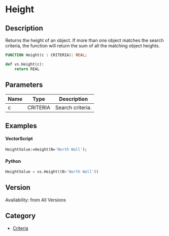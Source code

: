 # Height

## Description
Returns the height of an object. If more than one object matches the search criteria, the function will return the sum of all the matching object heights.

```pascal
FUNCTION Height(c : CRITERIA): REAL;
```

```python
def vs.Height(c):
    return REAL
```

## Parameters
|Name|Type|Description|
|---|---|---|
|c|CRITERIA|Search criteria.|

## Examples
#### VectorScript ####
```pascal
HeightValue:=Height(N='North Wall');
```
#### Python ####
```python
HeightValue = vs.Height((N='North Wall'))
```

## Version
Availability: from All Versions

## Category
* [Criteria](../Categories/Criteria.md)
